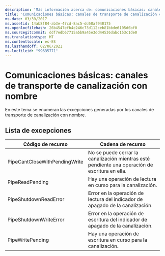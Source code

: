 ```yaml
---
description: 'Más información acerca de: comunicaciones básicas: canales de transporte de canalización con nombre'
title: 'Comunicaciones básicas: canales de transporte de canalización con nombre'
ms.date: 03/30/2017
ms.assetid: 14ab8f84-ab3e-47cd-8ac5-dd68af940175
ms.openlocfilehash: 26b4547efb4e246c73d112ceb81bbde6105d6bf0
ms.sourcegitcommit: ddf7edb67715a5b9a45e3dd44536dabc153c1de0
ms.translationtype: MT
ms.contentlocale: es-ES
ms.lasthandoff: 02/06/2021
ms.locfileid: "99635771"
---
```

# <a name="core-communications-named-pipe-transport-channels"></a>Comunicaciones básicas: canales de transporte de canalización con nombre

En este tema se enumeran las excepciones generadas por los canales de transporte de canalización con nombre.  
  
## <a name="exception-list"></a>Lista de excepciones  
  
|Código de recurso|Cadena de recurso|  
|-------------------|---------------------|  
|PipeCantCloseWithPendingWrite|No se puede cerrar la canalización mientras esté pendiente una operación de escritura en ella.|  
|PipeReadPending|Hay una operación de lectura en curso para la canalización.|  
|PipeShutdownReadError|Error en la operación de lectura del indicador de apagado de la canalización.|  
|PipeShutdownWriteError|Error en la operación de escritura del indicador de apagado de la canalización.|  
|PipeWritePending|Hay una operación de escritura en curso para la canalización.|
